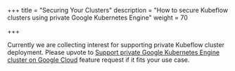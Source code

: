 +++
title = "Securing Your Clusters"
description = "How to secure Kubeflow clusters using private Google Kubernetes Engine"
weight = 70
                    
+++

Currently we are collecting interest for supporting private Kubeflow cluster deployment. Please upvote to [Support private Google Kubernetes Engine cluster on Google Cloud](https://github.com/GoogleCloudPlatform/kubeflow-distribution/issues/267) feature request if it fits your use case. 
